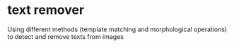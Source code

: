 # text remover
Using different methods (template matching and morphological operations) to detect and remove texts from images
